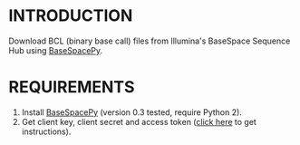 INTRODUCTION
=========================================
Download BCL (binary base call) files from Illumina's BaseSpace Sequence Hub using [BaseSpacePy](https://github.com/basespace/basespace-python-sdk).

REQUIREMENTS
=========================================
1. Install [BaseSpacePy](https://github.com/basespace/basespace-python-sdk) (version 0.3 tested, require Python 2).
1. Get client key, client secret and access token ([click here](https://help.basespace.illumina.com/articles/tutorials/using-the-python-run-downloader/) to get instructions).
